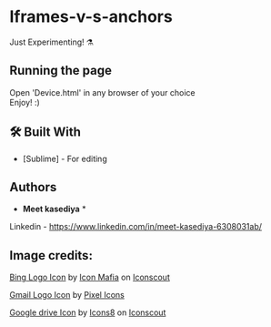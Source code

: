 # Iframes-v-s-anchors
Just Experimenting! ⚗️


## Running the page

Open 'Device.html' in any browser of your choice<br>
Enjoy! :)


## 🛠️ Built With

* [Sublime] - For editing

## Authors

* **Meet kasediya** *

Linkedin - https://www.linkedin.com/in/meet-kasediya-6308031ab/<br>
  

## Image credits:
 
<a href="https://iconscout.com/icons/bing" target="_blank">Bing Logo Icon</a> by <a href="https://iconscout.com/contributors/icon-mafia">Icon Mafia</a> on <a href="https://iconscout.com">Iconscout</a>
 
<a href="https://iconscout.com/icons/gmail" target="_blank">Gmail Logo Icon</a> by <a href="https://iconscout.com/contributors/pixel-icons" target="_blank">Pixel Icons</a>
 
<a href="https://iconscout.com/icons/google-drive" target="_blank">Google drive Icon</a> by <a href="https://iconscout.com/contributors/icons8">Icons8</a> on <a href="https://iconscout.com">Iconscout</a>
